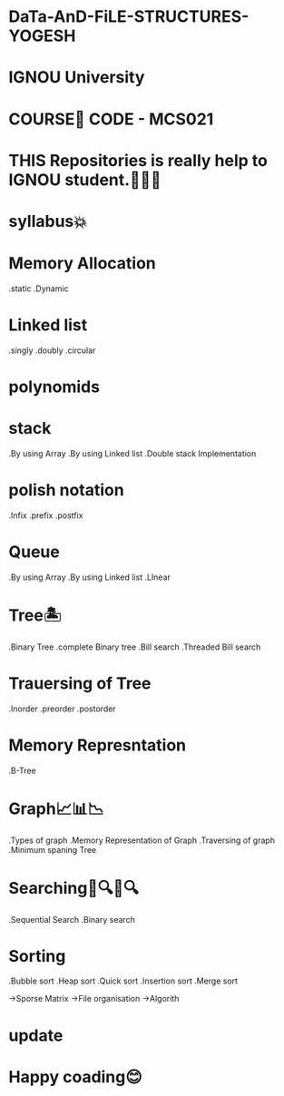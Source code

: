 # DaTa-AnD-FiLE-STRUCTURES-YOGESH
# IGNOU University
# COURSE📗 CODE - MCS021
# THIS Repositories is really help to IGNOU student.🙌🙌🙌

# syllabus💥

# Memory Allocation 
.static 
.Dynamic

# Linked list
.singly
.doubly
.circular

# polynomids

# stack 
.By using Array
.By using Linked list
.Double stack Implementation

# polish notation
.Infix
.prefix
.postfix

# Queue
.By using Array
.By using Linked list
.LInear

# Tree🏝
.Binary Tree
.complete Binary tree
.Bill search
.Threaded Bill search

# Trauersing of Tree
.Inorder
.preorder
.postorder

# Memory Represntation
.B-Tree

# Graph📈📊📉
.Types of graph
.Memory Representation of Graph
.Traversing of graph
.Minimum spaning Tree

# Searching🔎🔍🔎🔍
.Sequential Search
.Binary search

# Sorting
.Bubble sort
.Heap sort
.Quick sort
.Insertion sort
.Merge sort


->Sporse Matrix
->File organisation
->Algorith

# update
# Happy coading😊
